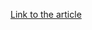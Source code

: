 [Link to the article](https://blog.talosintelligence.com/pdfs-portable-documents-or-perfect-deliveries-for-phish/)

